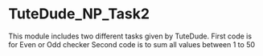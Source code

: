 # TuteDude_NP_Task2
This module includes two different tasks given by TuteDude.
First code is for Even or Odd checker
Second code is to sum all values between 1 to 50 
